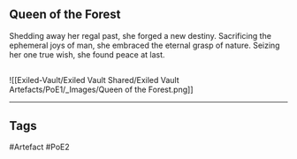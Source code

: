 ## Queen of the Forest
Shedding away her regal past,
she forged a new destiny.
Sacrificing the ephemeral joys of man,
she embraced the eternal grasp of nature.
Seizing her one true wish,
she found peace at last.
##
![[Exiled-Vault/Exiled Vault Shared/Exiled Vault Artefacts/PoE1/_Images/Queen of the Forest.png]]

---
## Tags
#Artefact
#PoE2